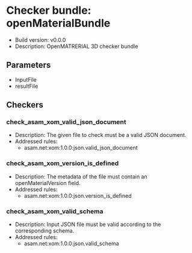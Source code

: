 # Checker bundle: openMaterialBundle

* Build version:  v0.0.0
* Description:    OpenMATRERIAL 3D checker bundle

## Parameters

* InputFile
* resultFile

## Checkers

### check_asam_xom_valid_json_document

* Description: The given file to check must be a valid JSON document.
* Addressed rules:
  * asam.net:xom:1.0.0:json.valid_json_document

### check_asam_xom_version_is_defined

* Description: The metadata of the file must contain an openMaterialVersion field.
* Addressed rules:
  * asam.net:xom:1.0.0:json.version_is_defined

### check_asam_xom_valid_schema

* Description: Input JSON file must be valid according to the corresponding schema.
* Addressed rules:
  * asam.net:xom:1.0.0:json.valid_schema
